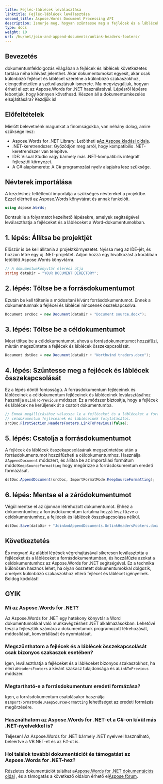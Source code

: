 ```yaml
---
title: Fejléc-láblécek leválasztása
linktitle: Fejléc-láblécek leválasztása
second_title: Aspose.Words Document Processing API
description: Ismerje meg, hogyan szüntesse meg a fejlécek és a láblécek kapcsolatát a Word dokumentumokban az Aspose.Words for .NET használatával. Kövesse részletes, lépésenkénti útmutatónkat a dokumentumkezelés elsajátításához.
type: docs
weight: 10
url: /hu/net/join-and-append-documents/unlink-headers-footers/
---
```

## Bevezetés

dokumentumfeldolgozás világában a fejlécek és láblécek következetes tartása néha kihívást jelenthet. Akár dokumentumokat egyesít, akár csak különböző fejlécet és láblécet szeretne a különböző szakaszokhoz, elengedhetetlen a szétválasztásuk ismerete. Ma megvizsgáljuk, hogyan érheti el ezt az Aspose.Words for .NET használatával. Lépésről lépésre lebontjuk, hogy könnyen követhesd. Készen áll a dokumentumkezelés elsajátítására? Kezdjük is!

## Előfeltételek

Mielőtt belevetnénk magunkat a finomságokba, van néhány dolog, amire szüksége lesz:

-  Aspose.Words for .NET Library: Letöltheti a[Az Aspose kiadási oldala](https://releases.aspose.com/words/net/).
- .NET-keretrendszer: Győződjön meg arról, hogy kompatibilis .NET-keretrendszer van telepítve.
- IDE: Visual Studio vagy bármely más .NET-kompatibilis integrált fejlesztői környezet.
- A C# alapismerete: A C# programozási nyelv alapjaira lesz szüksége.

## Névterek importálása

A kezdéshez feltétlenül importálja a szükséges névtereket a projektbe. Ezzel elérheti az Aspose.Words könyvtárat és annak funkcióit.

```csharp
using Aspose.Words;
```

Bontsuk le a folyamatot kezelhető lépésekre, amelyek segítségével leválaszthatja a fejléceket és a lábléceket a Word-dokumentumokban.

## 1. lépés: Állítsa be projektjét

Először is be kell állítania a projektkörnyezetet. Nyissa meg az IDE-jét, és hozzon létre egy új .NET-projektet. Adjon hozzá egy hivatkozást a korábban letöltött Aspose.Words könyvtárra.

```csharp
// A dokumentumkönyvtár elérési útja
string dataDir = "YOUR DOCUMENT DIRECTORY";
```

## 2. lépés: Töltse be a forrásdokumentumot

Ezután be kell töltenie a módosítani kívánt forrásdokumentumot. Ennek a dokumentumnak a fejlécei és láblécei nincsenek összekapcsolva.

```csharp
Document srcDoc = new Document(dataDir + "Document source.docx");
```

## 3. lépés: Töltse be a céldokumentumot

Most töltse be a céldokumentumot, ahová a forrásdokumentumot hozzáfűzi, miután megszüntette a fejlécek és láblécek összekapcsolását.

```csharp
Document dstDoc = new Document(dataDir + "Northwind traders.docx");
```

## 4. lépés: Szüntesse meg a fejlécek és láblécek összekapcsolását

 Ez a lépés döntő fontosságú. A forrásdokumentum fejléceinek és lábléceinek a céldokumentum fejléceinek és lábléceinek leválasztásához használja a`LinkToPrevious` módszer. Ez a módszer biztosítja, hogy a fejlécek és láblécek ne kerüljenek át a csatolt dokumentumba.

```csharp
// Ennek megállításához válassza le a fejléceket és a lábléceket a forrásdokumentumban
// céldokumentum fejléceinek és lábléceinek folytatásától.
srcDoc.FirstSection.HeadersFooters.LinkToPrevious(false);
```

## 5. lépés: Csatolja a forrásdokumentumot

 A fejlécek és láblécek összekapcsolásának megszüntetése után a forrásdokumentumot hozzáfűzheti a céldokumentumhoz. Használja a`AppendDocument` módszert, és állítsa be az importálási formátum módot`KeepSourceFormatting` hogy megőrizze a forrásdokumentum eredeti formázását.

```csharp
dstDoc.AppendDocument(srcDoc, ImportFormatMode.KeepSourceFormatting);
```

## 6. lépés: Mentse el a záródokumentumot

Végül mentse el az újonnan létrehozott dokumentumot. Ehhez a dokumentumhoz a forrásdokumentum tartalma hozzá lesz fűzve a céldokumentumhoz, a fejlécek és láblécek összekapcsolása nélkül.

```csharp
dstDoc.Save(dataDir + "JoinAndAppendDocuments.UnlinkHeadersFooters.docx");
```

## Következtetés

És megvan! Az alábbi lépések végrehajtásával sikeresen leválasztotta a fejléceket és a lábléceket a forrásdokumentumban, és hozzáfűzte azokat a céldokumentumhoz az Aspose.Words for .NET segítségével. Ez a technika különösen hasznos lehet, ha olyan összetett dokumentumokkal dolgozik, amelyek különböző szakaszokhoz eltérő fejlécet és láblécet igényelnek. Boldog kódolást!

## GYIK

### Mi az Aspose.Words for .NET?  
Az Aspose.Words for .NET egy hatékony könyvtár a Word dokumentumokkal való munkavégzéshez .NET alkalmazásokban. Lehetővé teszi a fejlesztők számára a dokumentumok programozott létrehozását, módosítását, konvertálását és nyomtatását.

### Megszünthatom a fejlécek és a láblécek összekapcsolását csak bizonyos szakaszok esetében?  
 Igen, leválaszthatja a fejléceket és a lábléceket bizonyos szakaszokhoz, ha eléri a`HeadersFooters` a kívánt szakasz tulajdonsága és a`LinkToPrevious` módszer.

### Megtartható-e a forrásdokumentum eredeti formázása?  
 Igen, a forrásdokumentum csatolásakor használja a`ImportFormatMode.KeepSourceFormatting` lehetőséget az eredeti formázás megőrzésére.

### Használhatom az Aspose.Words for .NET-et a C#-on kívül más .NET-nyelvekkel is?  
Teljesen! Az Aspose.Words for .NET bármely .NET nyelvvel használható, beleértve a VB.NET-et és az F#-ot is.

### Hol találok további dokumentációt és támogatást az Aspose.Words for .NET-hez?  
 Részletes dokumentációt találhat a[Aspose.Words for .NET dokumentációs oldal](https://reference.aspose.com/words/net/) , és a támogatás a következő oldalon érhető el[Aspose fórum](https://forum.aspose.com/c/words/8).
